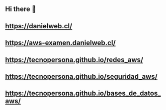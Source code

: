 ## Hi there 👋
https://danielweb.cl/
-----
https://aws-examen.danielweb.cl/
-----
https://tecnopersona.github.io/redes_aws/
----
https://tecnopersona.github.io/seguridad_aws/
----
https://tecnopersona.github.io/bases_de_datos_aws/
----
<!--
**TecnoPersona/tecnopersona** is a ✨ _special_ ✨ repository because its `README.md` (this file) appears on your GitHub profile.

Here are some ideas to get you started:

- 🔭 I’m currently working on ...
- 🌱 I’m currently learning ...
- 👯 I’m looking to collaborate on ...
- 🤔 I’m looking for help with ...
- 💬 Ask me about ...
- 📫 How to reach me: ...
- 😄 Pronouns: ...
- ⚡ Fun fact: ...
-->


